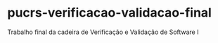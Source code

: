# pucrs-verificacao-validacao-final
Trabalho final da cadeira de Verificação e Validação de Software I
